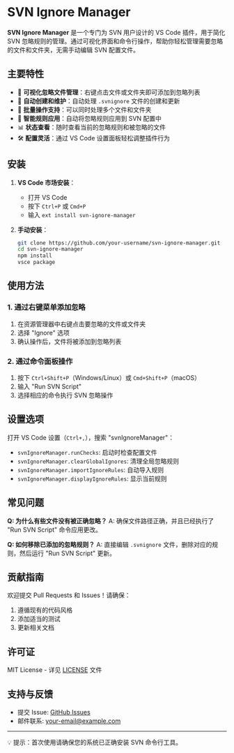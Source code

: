 # SVN Ignore Manager

**SVN Ignore Manager** 是一个专门为 SVN 用户设计的 VS Code 插件，用于简化 SVN 忽略规则的管理。通过可视化界面和命令行操作，帮助你轻松管理需要忽略的文件和文件夹，无需手动编辑 SVN 配置文件。

## 主要特性

- 🚀 **可视化忽略文件管理**：右键点击文件或文件夹即可添加到忽略列表
- 📝 **自动创建和维护**：自动处理 `.svnignore` 文件的创建和更新
- 🔄 **批量操作支持**：可以同时处理多个文件和文件夹
- 🎯 **智能规则应用**：自动将忽略规则应用到 SVN 配置中
- 📊 **状态查看**：随时查看当前的忽略规则和被忽略的文件
- 🛠️ **配置灵活**：通过 VS Code 设置面板轻松调整插件行为

## 安装

1. **VS Code 市场安装**：

   - 打开 VS Code
   - 按下 `Ctrl+P` 或 `Cmd+P`
   - 输入 `ext install svn-ignore-manager`

2. **手动安装**：
   ```bash
   git clone https://github.com/your-username/svn-ignore-manager.git
   cd svn-ignore-manager
   npm install
   vsce package
   ```

## 使用方法

### 1. 通过右键菜单添加忽略

1. 在资源管理器中右键点击要忽略的文件或文件夹
2. 选择 "Ignore" 选项
3. 确认操作后，文件将被添加到忽略列表

### 2. 通过命令面板操作

1. 按下 `Ctrl+Shift+P`（Windows/Linux）或 `Cmd+Shift+P`（macOS）
2. 输入 "Run SVN Script"
3. 选择相应的命令执行 SVN 忽略操作

## 设置选项

打开 VS Code 设置（`Ctrl+,`），搜索 "svnIgnoreManager"：

- `svnIgnoreManager.runChecks`: 启动时检查配置文件
- `svnIgnoreManager.clearGlobalIgnores`: 清理全局忽略规则
- `svnIgnoreManager.importIgnoreRules`: 自动导入规则
- `svnIgnoreManager.displayIgnoreRules`: 显示当前规则

## 常见问题

**Q: 为什么有些文件没有被正确忽略？**
A: 确保文件路径正确，并且已经执行了 "Run SVN Script" 命令应用更改。

**Q: 如何移除已添加的忽略规则？**
A: 直接编辑 `.svnignore` 文件，删除对应的规则，然后运行 "Run SVN Script" 更新。

## 贡献指南

欢迎提交 Pull Requests 和 Issues！请确保：

1. 遵循现有的代码风格
2. 添加适当的测试
3. 更新相关文档

## 许可证

MIT License - 详见 [LICENSE](LICENSE) 文件

## 支持与反馈

- 提交 Issue: [GitHub Issues](https://github.com/your-username/svn-ignore-manager/issues)
- 邮件联系: your-email@example.com

---

💡 提示：首次使用请确保您的系统已正确安装 SVN 命令行工具。
